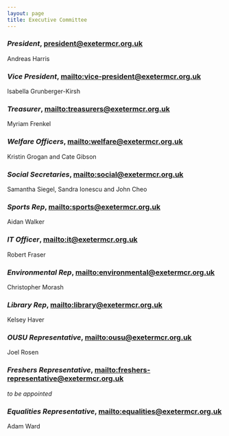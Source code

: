 ```yaml
---
layout: page
title: Executive Committee
---
```

### *President*, <president@exetermcr.org.uk>

Andreas Harris

### *Vice President*, <mailto:vice-president@exetermcr.org.uk>

Isabella Grunberger-Kirsh

### *Treasurer*, <mailto:treasurers@exetermcr.org.uk>

Myriam Frenkel

### *Welfare Officers*, <mailto:welfare@exetermcr.org.uk>

Kristin Grogan and Cate Gibson

### *Social Secretaries*, <mailto:social@exetermcr.org.uk>

Samantha Siegel, Sandra Ionescu and John Cheo

### *Sports Rep*, <mailto:sports@exetermcr.org.uk>

Aidan Walker

### *IT Officer*, <mailto:it@exetermcr.org.uk>

Robert Fraser

### *Environmental Rep*, <mailto:environmental@exetermcr.org.uk>

Christopher Morash

### *Library Rep*, <mailto:library@exetermcr.org.uk>

Kelsey Haver

### *OUSU Representative*, <mailto:ousu@exetermcr.org.uk>

Joel Rosen

### *Freshers Representative*, <mailto:freshers-representative@exetermcr.org.uk>

*to be appointed*

### *Equalities Representative*, <mailto:equalities@exetermcr.org.uk>

Adam Ward
